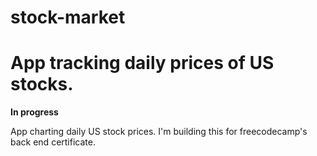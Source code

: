 # stock-market
App tracking daily prices of US stocks.
=======
<b>In progress</b>
<p>
App charting daily US stock prices.
I'm building this for freecodecamp's back end certificate.
</p>